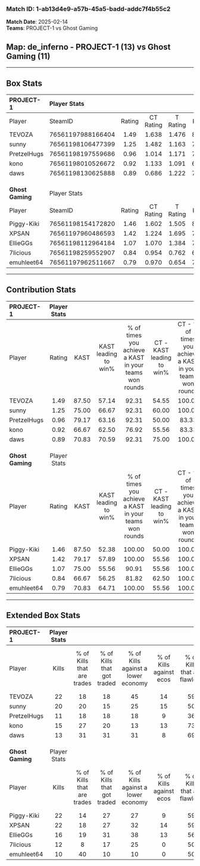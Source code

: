### Match ID: 1-ab13d4e9-a57b-45a5-badd-addc7f4b55c2  
**Match Date**: 2025-02-14  
**Teams**: PROJECT-1 vs Ghost Gaming  

## **Map**: de_inferno - PROJECT-1 (13) vs Ghost Gaming (11)  
---  

## Box Stats  

| **PROJECT-1**    | Player Stats      |        |           |          |       |       |       |         |        |      |     |
| :- | :- | :-: | :-: | :-: | :-: | :-: | :-: | :-: | :-: | :-: | :-: |
| Player           | SteamID           | Rating | CT Rating | T Rating | KAST  |  ADR  | Kills | Assists | Deaths | K/D  | HS% |
| TEVOZA           | 76561197988166404 |  1.49  |   1.638   |  1.476   | 87.50 | 97.8  |  22   |    4    |   15   | 1.47 | 40  |
| sunny            | 76561198106477399 |  1.25  |   1.482   |  1.163   | 75.00 | 91.7  |  20   |    6    |   18   | 1.11 | 55  |
| PretzelHugs      | 76561198197559686 |  0.96  |   1.014   |  1.171   | 79.17 | 66.2  |  11   |    5    |   14   | 0.79 | 54  |
| kono             | 76561198010526672 |  0.92  |   1.133   |  1.091   | 66.67 | 70.0  |  15   |    8    |   19   | 0.79 | 53  |
| daws             | 76561198130625888 |  0.89  |   0.686   |  1.222   | 70.83 | 60.4  |  13   |    6    |   17   | 0.76 | 53  |
|                  |                   |        |           |          |       |       |       |         |        |      |     |
|                  |                   |        |           |          |       |       |       |         |        |      |     |
|                  |                   |        |           |          |       |       |       |         |        |      |     |
| **Ghost Gaming** | Player Stats      |        |           |          |       |       |       |         |        |      |     |
| Player           | SteamID           | Rating | CT Rating | T Rating | KAST  |  ADR  | Kills | Assists | Deaths | K/D  | HS% |
| Piggy-Kiki       | 76561198154172820 |  1.46  |   1.602   |  1.505   | 87.50 | 95.8  |  22   |    5    |   16   | 1.38 | 59  |
| XPSAN            | 76561197960486593 |  1.42  |   1.224   |  1.695   | 79.17 | 108.1 |  22   |    9    |   18   | 1.22 | 54  |
| EllieGGs         | 76561198112964184 |  1.07  |   1.070   |  1.384   | 75.00 | 72.1  |  16   |    8    |   17   | 0.94 | 43  |
| 7licious         | 76561198259552907 |  0.84  |   0.954   |  0.762   | 66.67 | 59.3  |  12   |    5    |   16   | 0.75 | 50  |
| emuhleet64       | 76561197962511667 |  0.79  |   0.970   |  0.654   | 70.83 | 52.1  |  10   |    4    |   15   | 0.67 | 50  |
---  

## Contribution Stats  

| **PROJECT-1**    | Player Stats |       |                      |                                                        |                           |                                                             |                          |                                                            |
| :- | :-: | :-: | :-: | :-: | :-: | :-: | :-: | :-: |
| Player           |    Rating    | KAST  | KAST leading to win% | % of times you achieve a KAST in your teams won rounds | CT - KAST leading to win% | CT - % of times you achieve a KAST in your teams won rounds | T - KAST leading to win% | T - % of times you achieve a KAST in your teams won rounds |
| TEVOZA           |     1.49     | 87.50 |        57.14         |                         92.31                          |           54.55           |                           100.00                            |          60.00           |                           85.71                            |
| sunny            |     1.25     | 75.00 |        66.67         |                         92.31                          |           60.00           |                           100.00                            |          75.00           |                           85.71                            |
| PretzelHugs      |     0.96     | 79.17 |        63.16         |                         92.31                          |           50.00           |                            83.33                            |          77.78           |                           100.00                           |
| kono             |     0.92     | 66.67 |        62.50         |                         76.92                          |           55.56           |                            83.33                            |          71.43           |                           71.43                            |
| daws             |     0.89     | 70.83 |        70.59         |                         92.31                          |           75.00           |                           100.00                            |          66.67           |                           85.71                            |
|                  |              |       |                      |                                                        |                           |                                                             |                          |                                                            |
|                  |              |       |                      |                                                        |                           |                                                             |                          |                                                            |
|                  |              |       |                      |                                                        |                           |                                                             |                          |                                                            |
| **Ghost Gaming** | Player Stats |       |                      |                                                        |                           |                                                             |                          |                                                            |
| Player           |    Rating    | KAST  | KAST leading to win% | % of times you achieve a KAST in your teams won rounds | CT - KAST leading to win% | CT - % of times you achieve a KAST in your teams won rounds | T - KAST leading to win% | T - % of times you achieve a KAST in your teams won rounds |
| Piggy-Kiki       |     1.46     | 87.50 |        52.38         |                         100.00                         |           50.00           |                           100.00                            |          54.55           |                           100.00                           |
| XPSAN            |     1.42     | 79.17 |        57.89         |                         100.00                         |           55.56           |                           100.00                            |          60.00           |                           100.00                           |
| EllieGGs         |     1.07     | 75.00 |        55.56         |                         90.91                          |           55.56           |                           100.00                            |          55.56           |                           83.33                            |
| 7licious         |     0.84     | 66.67 |        56.25         |                         81.82                          |           62.50           |                           100.00                            |          50.00           |                           66.67                            |
| emuhleet64       |     0.79     | 70.83 |        64.71         |                         100.00                         |           55.56           |                           100.00                            |          75.00           |                           100.00                           |
---  

## Extended Box Stats  

| **PROJECT-1**    | Player Stats |                            |                            |                                    |                         |                              |                                 |        |                             |                                     |                          |                               |                            |
| :- | :-: | :-: | :-: | :-: | :-: | :-: | :-: | :-: | :-: | :-: | :-: | :-: | :-: |
| Player           |    Kills     | % of Kills that are trades | % of Kills that got traded | % of Kills against a lower economy | % of Kills against ecos | % of Kills that are flawless | % of Kills that are close duels | Deaths | % of Deaths that get traded | % of Deaths against a lower economy | % of Deaths against ecos | % of Deaths that are flawless | % of Deaths that are close |
| TEVOZA           |      22      |             18             |             18             |                 45                 |           14            |              59              |                0                |   15   |             20              |                 20                  |            7             |              60               |             0              |
| sunny            |      20      |             20             |             15             |                 25                 |           15            |              50              |                0                |   18   |             17              |                 17                  |            0             |              44               |             11             |
| PretzelHugs      |      11      |             18             |             18             |                 18                 |            9            |              36              |               27                |   14   |             43              |                 21                  |            0             |              29               |             21             |
| kono             |      15      |             27             |             20             |                 13                 |           13            |              73              |                7                |   19   |             26              |                 32                  |            11            |              84               |             11             |
| daws             |      13      |             31             |             31             |                 31                 |            8            |              69              |                0                |   17   |             18              |                 29                  |            6             |              59               |             6              |
|                  |              |                            |                            |                                    |                         |                              |                                 |        |                             |                                     |                          |                               |                            |
|                  |              |                            |                            |                                    |                         |                              |                                 |        |                             |                                     |                          |                               |                            |
|                  |              |                            |                            |                                    |                         |                              |                                 |        |                             |                                     |                          |                               |                            |
| **Ghost Gaming** | Player Stats |                            |                            |                                    |                         |                              |                                 |        |                             |                                     |                          |                               |                            |
| Player           |    Kills     | % of Kills that are trades | % of Kills that got traded | % of Kills against a lower economy | % of Kills against ecos | % of Kills that are flawless | % of Kills that are close duels | Deaths | % of Deaths that get traded | % of Deaths against a lower economy | % of Deaths against ecos | % of Deaths that are flawless | % of Deaths that are close |
| Piggy-Kiki       |      22      |             14             |             27             |                 27                 |            9            |              59              |               18                |   16   |             31              |                 13                  |            0             |              50               |             6              |
| XPSAN            |      22      |             18             |             27             |                 32                 |           14            |              59              |                9                |   18   |             11              |                 22                  |            11            |              78               |             0              |
| EllieGGs         |      16      |             19             |             31             |                 38                 |           13            |              56              |               13                |   17   |             41              |                  6                  |            0             |              59               |             0              |
| 7licious         |      12      |             8              |             17             |                 25                 |            0            |              50              |                0                |   16   |              6              |                 13                  |            6             |              50               |             6              |
| emuhleet64       |      10      |             40             |             10             |                 10                 |            0            |              50              |                0                |   15   |              7              |                 13                  |            0             |              47               |             13             |
